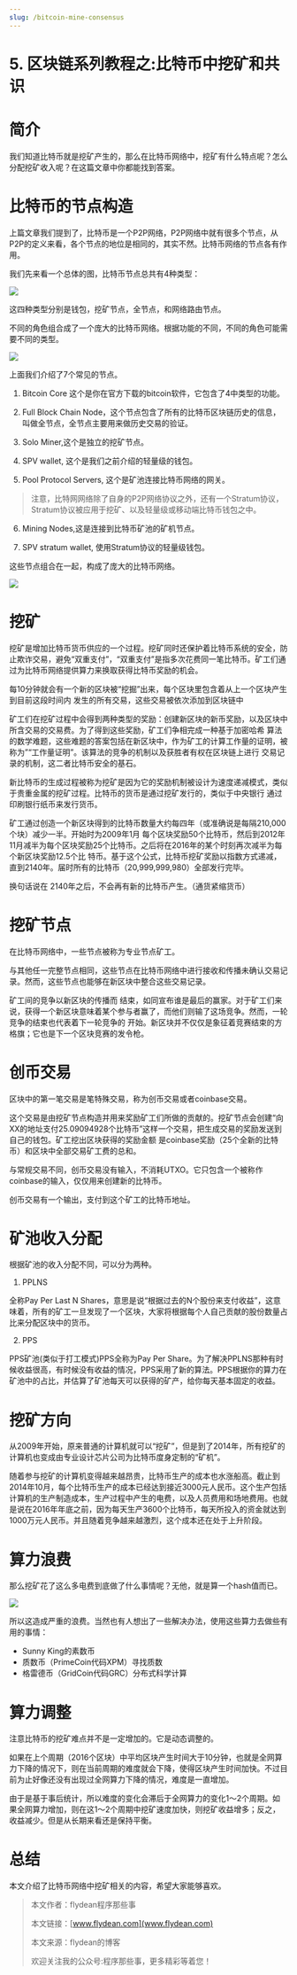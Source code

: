 ```yaml
---
slug: /bitcoin-mine-consensus
---
```


# 5. 区块链系列教程之:比特币中挖矿和共识

# 简介

我们知道比特币就是挖矿产生的，那么在比特币网络中，挖矿有什么特点呢？怎么分配挖矿收入呢？在这篇文章中你都能找到答案。

# 比特币的节点构造

上篇文章我们提到了，比特币是一个P2P网络，P2P网络中就有很多个节点，从P2P的定义来看，各个节点的地位是相同的，其实不然。比特币网络的节点各有作用。

我们先来看一个总体的图，比特币节点总共有4种类型：

![](https://img-blog.csdnimg.cn/20200610082839213.png?x-oss-process=image/watermark,type_ZmFuZ3poZW5naGVpdGk,shadow_0,text_aHR0cDovL3d3dy5mbHlkZWFuLmNvbQ==,size_35,color_8F8F8F,t_70)

这四种类型分别是钱包，挖矿节点，全节点，和网络路由节点。

不同的角色组合成了一个庞大的比特币网络。根据功能的不同，不同的角色可能需要不同的类型。

![](https://img-blog.csdnimg.cn/20200610082918437.png?x-oss-process=image/watermark,type_ZmFuZ3poZW5naGVpdGk,shadow_0,text_aHR0cDovL3d3dy5mbHlkZWFuLmNvbQ==,size_35,color_8F8F8F,t_70)

上面我们介绍了7个常见的节点。

1. Bitcoin Core 这个是你在官方下载的bitcoin软件，它包含了4中类型的功能。

2. Full Block Chain Node，这个节点包含了所有的比特币区块链历史的信息，叫做全节点，全节点主要用来做历史交易的验证。

3. Solo Miner,这个是独立的挖矿节点。 

4. SPV wallet, 这个是我们之前介绍的轻量级的钱包。

5. Pool Protocol Servers, 这个是矿池连接比特币网络的网关。

> 注意，比特网网络除了自身的P2P网络协议之外，还有一个Stratum协议，Stratum协议被应用于挖矿、以及轻量级或移动端比特币钱包之中。

6. Mining Nodes,这是连接到比特币矿池的矿机节点。

7. SPV stratum wallet, 使用Stratum协议的轻量级钱包。

这些节点组合在一起，构成了庞大的比特币网络。

![](https://img-blog.csdnimg.cn/20200610083205572.jpg?x-oss-process=image/watermark,type_ZmFuZ3poZW5naGVpdGk,shadow_0,text_aHR0cDovL3d3dy5mbHlkZWFuLmNvbQ==,size_35,color_8F8F8F,t_70)


# 挖矿

挖矿是增加比特币货币供应的一个过程。挖矿同时还保护着比特币系统的安全，防止欺诈交易，避免“双重支付”，“双重支付”是指多次花费同一笔比特币。矿工们通过为比特币网络提供算力来换取获得比特币奖励的机会。

每10分钟就会有一个新的区块被“挖掘”出来，每个区块里包含着从上一个区块产生到目前这段时间内 发生的所有交易，这些交易被依次添加到区块链中

矿工们在挖矿过程中会得到两种类型的奖励：创建新区块的新币奖励，以及区块中所含交易的交易费。为了得到这些奖励，矿工们争相完成一种基于加密哈希 算法的数学难题，这些难题的答案包括在新区块中，作为矿工的计算工作量的证明，被称为”“工作量证明”。该算法的竞争的机制以及获胜者有权在区块链上进行 交易记录的机制，这二者比特币安全的基石。

新比特币的生成过程被称为挖矿是因为它的奖励机制被设计为速度递减模式，类似于贵重金属的挖矿过程。比特币的货币是通过挖矿发行的，类似于中央银行 通过印刷银行纸币来发行货币。

矿工通过创造一个新区块得到的比特币数量大约每四年（或准确说是每隔210,000个块）减少一半。开始时为2009年1月 每个区块奖励50个比特币，然后到2012年11月减半为每个区块奖励25个比特币。之后将在2016年的某个时刻再次减半为每个新区块奖励12.5个比 特币。基于这个公式，比特币挖矿奖励以指数方式递减，直到2140年。届时所有的比特币（20,999,999,980）全部发行完毕。

换句话说在 2140年之后，不会再有新的比特币产生。（通货紧缩货币）

# 挖矿节点

在比特币网络中，一些节点被称为专业节点矿工。

与其他任一完整节点相同，这些节点在比特币网络中进行接收和传播未确认交易记录。然而，这些节点也能够在新区块中整合这些交易记录。

矿工间的竞争以新区块的传播而 结束，如同宣布谁是最后的赢家。对于矿工们来说，获得一个新区块意味着某个参与者赢了，而他们则输了这场竞争。然而，一轮竞争的结束也代表着下一轮竞争的 开始。新区块并不仅仅是象征着竞赛结束的方格旗；它也是下一个区块竞赛的发令枪。

# 创币交易

区块中的第一笔交易是笔特殊交易，称为创币交易或者coinbase交易。

这个交易是由挖矿节点构造并用来奖励矿工们所做的贡献的。挖矿节点会创建“向XX的地址支付25.09094928个比特币”这样一个交易，把生成交易的奖励发送到自己的钱包。矿工挖出区块获得的奖励金额 是coinbase奖励（25个全新的比特币）和区块中全部交易矿工费的总和。

与常规交易不同，创币交易没有输入，不消耗UTXO。它只包含一个被称作coinbase的输入，仅仅用来创建新的比特币。

创币交易有一个输出，支付到这个矿工的比特币地址。

# 矿池收入分配

根据矿池的收入分配不同，可以分为两种。

1. PPLNS
   
全称Pay Per Last N Shares，意思是说“根据过去的N个股份来支付收益”，这意味着，所有的矿工一旦发现了一个区块，大家将根据每个人自己贡献的股份数量占比来分配区块中的货币。

2. PPS

PPS矿池(类似于打工模式)PPS全称为Pay Per Share。为了解决PPLNS那种有时候收益很高，有时候没有收益的情况，PPS采用了新的算法。PPS根据你的算力在矿池中的占比，并估算了矿池每天可以获得的矿产，给你每天基本固定的收益。

# 挖矿方向

从2009年开始，原来普通的计算机就可以“挖矿”，但是到了2014年，所有挖矿的计算机也变成由专业设计芯片公司为比特币度身定制的“矿机”。

随着参与挖矿的计算机变得越来越昂贵，比特币生产的成本也水涨船高。截止到2014年10月，每个比特币生产的成本已经达到接近3000元人民币。这个生产包括计算机的生产制造成本，生产过程中产生的电费，以及人员费用和场地费用。也就是说在2016年年底之前，因为每天生产3600个比特币，每天所投入的资金就达到1000万元人民币。并且随着竞争越来越激烈，这个成本还在处于上升阶段。

# 算力浪费

那么挖矿花了这么多电费到底做了什么事情呢？无他，就是算一个hash值而已。

![](https://img-blog.csdnimg.cn/20200611090532200.png?x-oss-process=image/watermark,type_ZmFuZ3poZW5naGVpdGk,shadow_0,text_aHR0cDovL3d3dy5mbHlkZWFuLmNvbQ==,size_35,color_8F8F8F,t_70)

所以这造成严重的浪费。当然也有人想出了一些解决办法，使用这些算力去做些有用的事情：

* Sunny King的素数币
* 质数币（PrimeCoin代码XPM）寻找质数
* 格雷德币（GridCoin代码GRC）分布式科学计算

# 算力调整

注意比特币的挖矿难点并不是一定增加的。它是动态调整的。

如果在上个周期（2016个区块）中平均区块产生时间大于10分钟，也就是全网算力下降的情况下，则在当前周期的难度就会下降，使得区块产生时间加快。不过目前为止好像还没有出现过全网算力下降的情况，难度是一直增加。 

由于是基于事后统计，所以难度的变化会滞后于全网算力的变化1～2个周期。如果全网算力增加，则在这1～2个周期中挖矿速度加快，则挖矿收益增多；反之，收益减少。但是从长期来看还是保持平衡。 

# 总结

本文介绍了比特币网络中挖矿相关的内容，希望大家能够喜欢。

> 本文作者：flydean程序那些事
> 
> 本文链接：[www.flydean.com](www.flydean.com)
> 
> 本文来源：flydean的博客
> 
> 欢迎关注我的公众号:程序那些事，更多精彩等着您！




















